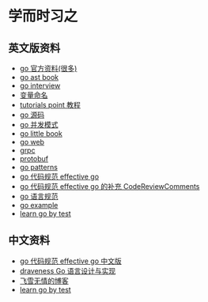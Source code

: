 # 学而时习之

## 英文版资料
- [go 官方资料(很多)](https://gitee.com/waterloocode/go/wikis/Learn?sort_id=3786971)
- [go ast book](https://github.com/chai2010/go-ast-book)
- [go interview](https://github.com/shomali11/go-interview)
- [变量命名](https://github.com/kettanaito/naming-cheatsheet)
- [tutorials point 教程](https://www.tutorialspoint.com/go/index.htm)
- [go 源码](https://gitee.com/waterloocode/go)
- [go 并发模式](https://gitee.com/waterloocode/go-concurrency-patterns)
- [go little book](https://www.openmymind.net/The-Little-Go-Book/)
- [go web]()
- [grpc](https://grpc.io/)
- [protobuf]()
- [go patterns]()
- [go 代码规范 effective go](https://golang.org/doc/effective_go)
- [go 代码规范 effective go 的补充 CodeReviewComments](https://github.com/golang/go/wiki/CodeReviewComments)
- [go 语言规范](https://golang.org/ref/spec)
- [go example](https://gobyexample.com/)
- [learn go by test](https://quii.gitbook.io/learn-go-with-tests/)
## 中文资料

- [go 代码规范 effective go 中文版](https://learnku.com/docs/effective-go/2020)
- [draveness Go 语言设计与实现](https://draveness.me/golang/)
- [飞雪无情的博客](https://www.flysnow.org/)
- [learn go by test](https://quii.gitbook.io/learn-go-with-tests/)